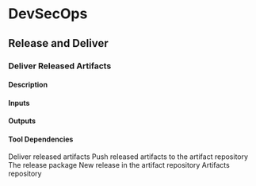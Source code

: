 # DevSecOps

## Release and Deliver

### Deliver Released Artifacts

#### Description

#### Inputs

#### Outputs

#### Tool Dependencies

Deliver released
artifacts
Push released artifacts to the artifact
repository
The release
package
New
release in
the artifact
repository
Artifacts
repository
